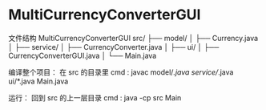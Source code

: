 # MultiCurrencyConverterGUI
文件结构
MultiCurrencyConverterGUI
src/
├── model/
│   ├── Currency.java
│
├── service/
│   ├── CurrencyConverter.java
│
├── ui/
│   ├── CurrencyConverterGUI.java
│
└── Main.java 

编译整个项目：
在 src 的目录里 cmd :
javac model/*.java service/*.java ui/*.java Main.java

运行：
回到 src 的上一层目录 cmd :
java -cp src Main
